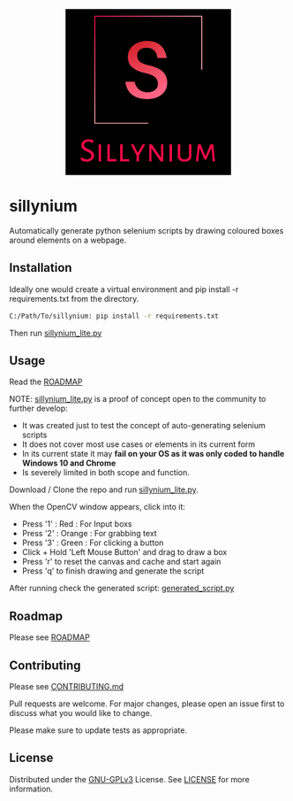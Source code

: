 <div style="text-align: center;"><img src="images/logo_black.jpg" alt="Sillynium Logo" width="300" height="300" align="center"></div>

# sillynium 

Automatically generate python selenium scripts by drawing coloured boxes around elements on a webpage.


## Installation

Ideally one would create a virtual environment and pip install -r requirements.txt from the directory.
```bash
C:/Path/To/sillynium: pip install -r requirements.txt
```
Then run [sillynium_lite.py](sillynium_lite.py)

## Usage

Read the [ROADMAP](ROADMAP.md) 

NOTE: [sillynium_lite.py](sillynium_lite.py) is a proof of concept open to the community to further develop:
- It was created just to test the concept of auto-generating selenium scripts
- It does not cover most use cases or elements in its current form
- In its current state it may **fail on your OS as it was only coded to handle Windows 10 and Chrome**
- Is severely limited in both scope and function.



Download / Clone the repo and run [sillynium_lite.py](sillynium_lite.py).

When the OpenCV window appears, click into it:
- Press '1' : Red : For Input boxs
- Press '2' : Orange : For grabbing text
- Press '3' : Green : For clicking a button
- Click + Hold 'Left Mouse Button' and drag to draw a box
- Press 'r' to reset the canvas and cache and start again
- Press 'q' to finish drawing and generate the script

After running check the generated script: [generated_script.py](generated_script.py)

## Roadmap

Please see [ROADMAP](ROADMAP.md)

## Contributing

Please see [CONTRIBUTING.md](CONTRIBUTING.md)

Pull requests are welcome. For major changes, please open an issue first to discuss what you would like to change.

Please make sure to update tests as appropriate.

## License

Distributed under the [GNU-GPLv3](https://www.gnu.org/licenses/gpl-3.0.en.html) License. See [LICENSE](LICENSE) for more information.

